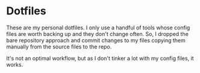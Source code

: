 # Dotfiles

These are my personal dotfiles. I only use a handful of tools whose config files are worth backing up and they don't change often. So, I dropped the bare repository approach and commit changes to my files copying them manually from the source files to the repo.

It's not an optimal workflow, but as I don't tinker a lot with my config files, it works.
